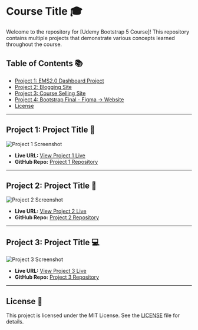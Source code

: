 # Course Title 🎓

Welcome to the repository for [Udemy Bootstrap 5 Course]! This repository contains multiple projects that demonstrate various concepts learned throughout the course.


## Table of Contents 📚
- [Project 1: EMS2.0 Dashboard Project](#project-1-project-title)
- [Project 2: Blogging Site](#project-2-project-title)
- [Project 3: Course Selling Site](#project-3-project-title)
- [Project 4: Bootstrap Final - Figma -> Website](#project-3-project-title)
- [License](#license)

---

## Project 1: Project Title 🚀

![Project 1 Screenshot](link_to_screenshot1.png)

- **Live URL:** [View Project 1 Live](https://live-url-for-project-1.com)
- **GitHub Repo:** [Project 1 Repository](https://github.com/yourusername/project1)

---

## Project 2: Project Title 🌟

![Project 2 Screenshot](link_to_screenshot2.png)

- **Live URL:** [View Project 2 Live](https://live-url-for-project-2.com)
- **GitHub Repo:** [Project 2 Repository](https://github.com/yourusername/project2)

---

## Project 3: Project Title 💻

![Project 3 Screenshot](link_to_screenshot3.png)

- **Live URL:** [View Project 3 Live](https://live-url-for-project-3.com)
- **GitHub Repo:** [Project 3 Repository](https://github.com/yourusername/project3)

---

## License 📜

This project is licensed under the MIT License. See the [LICENSE](./LICENSE) file for details.
